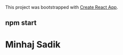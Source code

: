 This project was bootstrapped with [Create React App](https://github.com/facebook/create-react-app).

## npm start

# Minhaj Sadik

